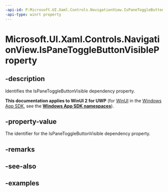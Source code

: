 ```yaml
---
-api-id: P:Microsoft.UI.Xaml.Controls.NavigationView.IsPaneToggleButtonVisibleProperty
-api-type: winrt property
---
```

<!-- Property syntax.
public DependencyProperty IsPaneToggleButtonVisibleProperty { get; }
-->

# Microsoft.UI.Xaml.Controls.NavigationView.IsPaneToggleButtonVisibleProperty


## -description

Identifies the IsPaneToggleButtonVisible dependency property.


**This documentation applies to WinUI 2 for UWP** (for [WinUI](/windows/apps/winui/winui3/) in the [Windows App SDK](/windows/apps/windows-app-sdk/), see the **[Windows App SDK namespaces](/windows/windows-app-sdk/api/winrt/)**).

## -property-value

The identifier for the IsPaneToggleButtonVisible dependency property.


## -remarks


## -see-also


## -examples


